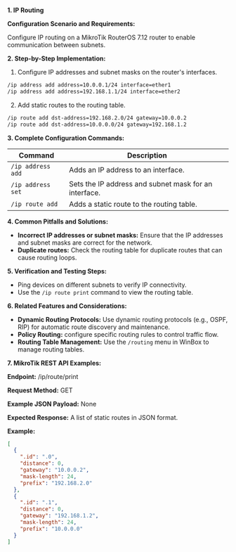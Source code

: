 **1. IP Routing**

**Configuration Scenario and Requirements:**

Configure IP routing on a MikroTik RouterOS 7.12 router to enable communication between subnets.

**2. Step-by-Step Implementation:**

1. Configure IP addresses and subnet masks on the router's interfaces.
```bash
/ip address add address=10.0.0.1/24 interface=ether1
/ip address add address=192.168.1.1/24 interface=ether2
```

2. Add static routes to the routing table.
```bash
/ip route add dst-address=192.168.2.0/24 gateway=10.0.0.2
/ip route add dst-address=10.0.0.0/24 gateway=192.168.1.2
```

**3. Complete Configuration Commands:**

| Command | Description |
|---|---|
| `/ip address add` | Adds an IP address to an interface. |
| `/ip address set` | Sets the IP address and subnet mask for an interface. |
| `/ip route add` | Adds a static route to the routing table. |

**4. Common Pitfalls and Solutions:**

* **Incorrect IP addresses or subnet masks:** Ensure that the IP addresses and subnet masks are correct for the network.
* **Duplicate routes:** Check the routing table for duplicate routes that can cause routing loops.

**5. Verification and Testing Steps:**

* Ping devices on different subnets to verify IP connectivity.
* Use the `/ip route print` command to view the routing table.

**6. Related Features and Considerations:**

* **Dynamic Routing Protocols:** Use dynamic routing protocols (e.g., OSPF, RIP) for automatic route discovery and maintenance.
* **Policy Routing:** configure specific routing rules to control traffic flow.
* **Routing Table Management:** Use the `/routing` menu in WinBox to manage routing tables.

**7. MikroTik REST API Examples:**

**Endpoint:** /ip/route/print

**Request Method:** GET

**Example JSON Payload:** None

**Expected Response:** A list of static routes in JSON format.

**Example:**
```json
[
  {
    ".id": ".0",
    "distance": 0,
    "gateway": "10.0.0.2",
    "mask-length": 24,
    "prefix": "192.168.2.0"
  },
  {
    ".id": ".1",
    "distance": 0,
    "gateway": "192.168.1.2",
    "mask-length": 24,
    "prefix": "10.0.0.0"
  }
]
```